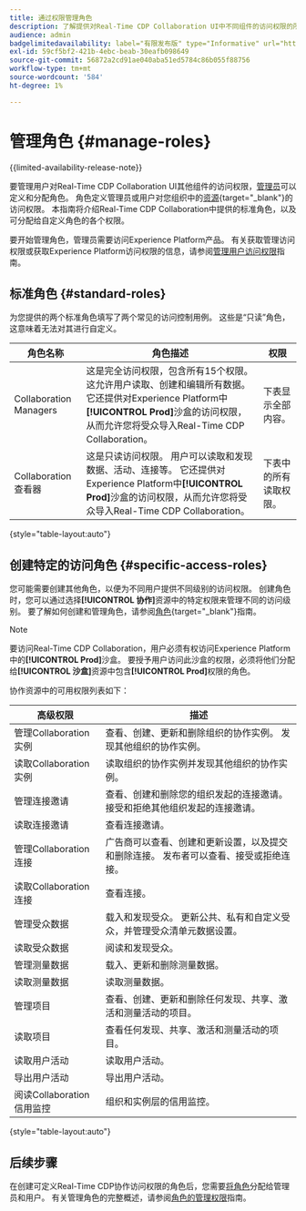 ```yaml
---
title: 通过权限管理角色
description: 了解提供对Real-Time CDP Collaboration UI中不同组件的访问权限的所有可用角色资源。
audience: admin
badgelimitedavailability: label="有限发布版" type="Informative" url="https://helpx.adobe.com/legal/product-descriptions/real-time-customer-data-platform-collaboration.html newtab=true"
exl-id: 59cf5bf2-421b-4ebc-beab-30eafb098649
source-git-commit: 56872a2cd91ae040aba51ed5784c86b055f88756
workflow-type: tm+mt
source-wordcount: '584'
ht-degree: 1%

---
```


# 管理角色 {#manage-roles}

{{limited-availability-release-note}}

要管理用户对Real-Time CDP Collaboration UI其他组件的访问权限，[管理员](./manage-user-access.md#system-admin-gain-access)可以定义和分配角色。 角色定义管理员或用户对您组织中的[资源](https://experienceleague.adobe.com/en/docs/experience-platform/access-control/home#permissions){target="_blank"}的访问权限。 本指南将介绍Real-Time CDP Collaboration中提供的标准角色，以及可分配给自定义角色的各个权限。

要开始管理角色，管理员需要访问Experience Platform产品。 有关获取管理访问权限或获取Experience Platform访问权限的信息，请参阅[管理用户访问权限](./manage-user-access.md#manage-user-access-through-permissions)指南。

## 标准角色 {#standard-roles}

为您提供的两个标准角色填写了两个常见的访问控制用例。 这些是“只读”角色，这意味着无法对其进行自定义。

| 角色名称 | 角色描述 | 权限 |
| --- | --- | --- | 
| Collaboration Managers | 这是完全访问权限，包含所有15个权限。 这允许用户读取、创建和编辑所有数据。 它还提供对Experience Platform中&#x200B;**[!UICONTROL Prod]**&#x200B;沙盒的访问权限，从而允许您将受众导入Real-Time CDP Collaboration。 | 下表显示全部内容。 |
| Collaboration查看器 | 这是只读访问权限。 用户可以读取和发现数据、活动、连接等。 它还提供对Experience Platform中&#x200B;**[!UICONTROL Prod]**&#x200B;沙盒的访问权限，从而允许您将受众导入Real-Time CDP Collaboration。 | 下表中的所有读取权限。 |

{style="table-layout:auto"}

## 创建特定的访问角色 {#specific-access-roles}

您可能需要创建其他角色，以便为不同用户提供不同级别的访问权限。 创建角色时，您可以通过选择&#x200B;**[!UICONTROL 协作]**&#x200B;资源中的特定权限来管理不同的访问级别。 要了解如何创建和管理角色，请参阅[角色](https://experienceleague.adobe.com/en/docs/experience-platform/access-control/abac/permissions-ui/roles#create-new-role){target="_blank"}指南。

>[!NOTE]
> 要访问Real-Time CDP Collaboration，用户必须有权访问Experience Platform中的&#x200B;**[!UICONTROL Prod]**&#x200B;沙盒。 要授予用户访问此沙盒的权限，必须将他们分配给&#x200B;**[!UICONTROL 沙盒]**&#x200B;资源中包含&#x200B;**[!UICONTROL Prod]**&#x200B;权限的角色。

协作资源中的可用权限列表如下：

| 高级权限 | 描述 |
| --- | --- |
| 管理Collaboration实例 | 查看、创建、更新和删除组织的协作实例。 发现其他组织的协作实例。 |
| 读取Collaboration实例 | 读取组织的协作实例并发现其他组织的协作实例。 |
| 管理连接邀请 | 查看、创建和删除您的组织发起的连接邀请。 接受和拒绝其他组织发起的连接邀请。 |
| 读取连接邀请 | 查看连接邀请。 |
| 管理Collaboration连接 | 广告商可以查看、创建和更新设置，以及提交和删除连接。 发布者可以查看、接受或拒绝连接。 |
| 读取Collaboration连接 | 查看连接。 |
| 管理受众数据 | 载入和发现受众。 更新公共、私有和自定义受众，并管理受众清单元数据设置。 |
| 读取受众数据 | 阅读和发现受众。 |
| 管理测量数据 | 载入、更新和删除测量数据。 |
| 读取测量数据 | 读取测量数据。 |
| 管理项目 | 查看、创建、更新和删除任何发现、共享、激活和测量活动的项目。 |
| 读取项目 | 查看任何发现、共享、激活和测量活动的项目。 |
| 读取用户活动 | 读取用户活动。 |
| 导出用户活动 | 导出用户活动。 |
| 阅读Collaboration信用监控 | 组织和实例层的信用监控。 |

{style="table-layout:auto"}

## 后续步骤

在创建可定义Real-Time CDP协作访问权限的角色后，您需要[将角色](./manage-user-access.md#assign-a-role)分配给管理员和用户。 有关管理角色的完整概述，请参阅[角色的管理权限](https://experienceleague.adobe.com/en/docs/experience-platform/access-control/abac/permissions-ui/permissions)指南。
